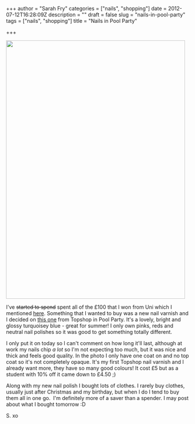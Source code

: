 +++
author = "Sarah Fry"
categories = ["nails", "shopping"]
date = 2012-07-12T16:28:09Z
description = ""
draft = false
slug = "nails-in-pool-party"
tags = ["nails", "shopping"]
title = "Nails in Pool Party"

+++


<a href="http://sweetaspi.co.uk/images/2012/07/poolparty.jpg"><img class="aligncenter size-full wp-image-1024" title="poolparty" src="http://sweetaspi.co.uk/images/2012/07/poolparty.jpg" alt="" width="490" height="707" /></a>

I've <del>started to spend</del> spent all of the £100 that I won from Uni which I mentioned <a title="Taste of Edinburgh Cancelled…" href="http://sweetaspi.co.uk/taste-of-edinburgh-cancelled/">here</a>. Something that I wanted to buy was a new nail varnish and I decided on <a href="http://www.topshop.com/webapp/wcs/stores/servlet/ProductDisplay?beginIndex=0&amp;viewAllFlag=&amp;catalogId=33057&amp;storeId=12556&amp;productId=2412181&amp;langId=-1&amp;categoryId=&amp;searchTerm=Pool&amp;pageSize=20" target="_blank">this one</a> from Topshop in Pool Party. It's a lovely, bright and glossy turquoisey blue - great for summer! I only own pinks, reds and neutral nail polishes so it was good to get something totally different.

I only put it on today so I can't comment on how long it'll last, although at work my nails chip <em>a lot </em>so I'm not expecting too much, but it was nice and thick and feels good quality. In the photo I only have one coat on and no top coat so it's not completely opaque. It's my first Topshop nail varnish and I already want more, they have so many good colours! It cost £5 but as a student with 10% off it came down to £4.50 ;)

Along with my new nail polish I bought lots of clothes. I rarely buy clothes, usually just after Christmas and my birthday, but when I do I tend to buy them all in one go.  I'm definitely more of a saver than a spender. I may post about what I bought tomorrow :D

S. xo

